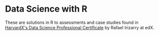 # Data Science with R

These are solutions in R to assessments and case studies found in [HarvardX's Data Science Professional Certificate](https://www.edx.org/professional-certificate/harvardx-data-science) by Rafael Irizarry at edX.  
